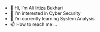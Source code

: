 - 👋 Hi, I’m Ali Irtiza Bukhari
- 👀 I’m interested in Cyber Security
- 🌱 I’m currently learning System Analysis
- 📫 How to reach me ...

<!---
TrackAly/TrackAly is a ✨ special ✨ repository because its `README.md` (this file) appears on your GitHub profile.
You can click the Preview link to take a look at your changes.
--->

